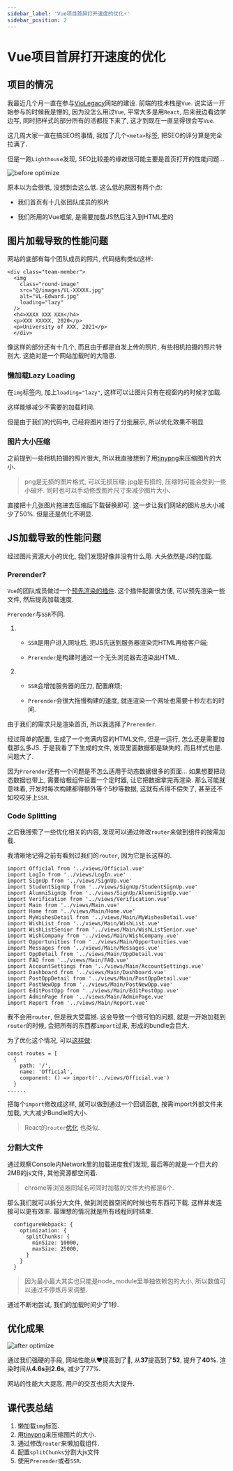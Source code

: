 ```yaml
---
sidebar_label: 'Vue项目首屏打开速度的优化⚡️'
sidebar_position: 2
---
```


# Vue项目首屏打开速度的优化

## 项目的情况

我最近几个月一直在参与[VioLegacy](https://violegacy.org/)网站的建设. 前端的技术栈是`Vue`. 说实话一开始参与的时候我是懵的, 因为没怎么用过`Vue`, 平常大多是用`React`,
后来我边看边学边写, 同时把样式的部分所有的活都揽下来了, 这才到现在一直显得很会写`Vue`. 

这几周大家一直在搞SEO的事情, 我加了几个`<meta>`标签, 把SEO的评分算是完全拉满了.

但是一跑`Lighthouse`发现, SEO比较差的缘故很可能主要是首页打开的性能问题...

![before optimize](/img/vue-performance/1.png)

原本以为会很低, 没想到会这么低. 这么低的原因有两个点:

- 我们首页有十几张团队成员的照片

- 我们所用的Vue框架, 是需要加载JS然后注入到HTML里的

## 图片加载导致的性能问题

网站的底部有每个团队成员的照片, 代码结构类似这样:

```
<div class="team-member">
  <img
    class="round-image"
    src="@/images/VL-XXXXX.jpg"
    alt="VL-Edward.jpg"
    loading="lazy"
  />
  <h4>XXXX XXX XXX</h4>
  <p>XXX XXXXX, 2020</p>
  <p>University of XXX, 2021</p>
  </div>
```

像这样的部分还有十几个, 而且由于都是自发上传的照片, 有些相机拍摄的照片特别大. 这绝对是一个网站加载时的大隐患.

### 懒加载Lazy Loading

在`img`标签内, 加上`loading="lazy"`, 这样可以让图片只有在视窗内的时候才加载.

这样能够减少不需要的加载时间.

但是由于我们的代码中, 已经将图片进行了分批展示, 所以优化效果不明显

### 图片大小压缩

之前提到一些相机拍摄的照片很大, 所以我直接想到了用[tinypng](https://tinypng.com)来压缩图片的大小.

> png是无损的图片格式, 可以无损压缩; jpg是有损的, 压缩时可能会受到一些小破坏. 同时也可以手动修改图片尺寸来减少图片大小.

直接把十几张图片拖进去压缩后下载替换即可. 这一步让我们网站的图片总大小减少了50%. 但是还是优化不明显.

## JS加载导致的性能问题

经过图片资源大小的优化, 我们发现好像并没有什么用. 大头依然是JS的加载.

### Prerender?

`Vue`的团队成员做过一个[预先渲染的插件](https://github.com/chrisvfritz/prerender-spa-plugin). 这个插件配置很方便, 可以预先渲染一些文件, 然后提高加载速度.

`Prerender`与`SSR`不同. 
1. - `SSR`是用户进入网址后, 把JS先送到服务器渲染完HTML再给客户端; 
  
   - `Prerender`是构建时通过一个无头浏览器去渲染出HTML. 
2. - `SSR`会增加服务器的压力, 配置麻烦; 
  
   - `Prerender`会很大拖慢构建的速度, 就连渲染一个网址也需要十秒左右的时间.

由于我们的需求只是渲染首页, 所以我选择了`Prerender`.

经过简单的配置, 生成了一个充满内容的HTML文件, 但是一运行, 怎么还是需要加载那么多JS. 于是我看了下生成的文件, 发现里面数据都是缺失的, 而且样式也是.
问题大了. 

因为`Prerender`还有一个问题是不怎么适用于动态数据很多的页面... 如果想要把动态数据也带上, 需要给根组件设置一个定时器, 让它把数据拿完再渲染.
那么可能就意味着, 开发时每次构建都得额外等个5秒等数据, 这就有点得不偿失了, 甚至还不如咬咬牙上`SSR`.

### Code Splitting

之后我搜索了一些优化相关的内容, 发现可以通过修改`router`来做到组件的按需加载. 

我清晰地记得之前有看到过我们的`router`, 因为它是长这样的.

```
import Official from '../views/Official.vue'
import LogIn from '../views/LogIn.vue'
import SignUp from '../views/SignUp.vue'
import StudentSignUp from '../views/SignUp/StudentSignUp.vue'
import AlumniSignUp from '../views/SignUp/AlumniSignUp.vue'
import Verification from '../views/Verification.vue'
import Main from '../views/Main.vue'
import Home from '../views/Main/Home.vue'
import MyWishesDetail from '../views/Main/MyWishesDetail.vue'
import WishList from '../views/Main/WishList.vue'
import WishListSenior from '../views/Main/WishListSenior.vue'
import WishCompany from '../views/Main/WishCompany.vue'
import Opportunities from '../views/Main/Opportunities.vue'
import Messages from '../views/Main/Messages.vue'
import OppDetail from '../views/Main/OppDetail.vue'
import FAQ from '../views/Main/FAQ.vue'
import AccountSettings from '../views/Main/AccountSettings.vue'
import Dashboard from '../views/Main/Dashboard.vue'
import PostOppDetail from '../views/Main/PostOppDetail.vue'
import PostNewOpp from '../views/Main/PostNewOpp.vue'
import EditPostOpp from '../views/Main/EditPostOpp.vue'
import AdminPage from '../views/Main/AdminPage.vue'
import Report from '../views/Main/Report.vue'
```

我不会用`router`, 但是我大受震撼. 这会导致一个很可怕的问题, 就是一开始加载到`router`的时候, 会把所有的东西都`import`过来, 形成的bundle会巨大.

为了优化这个情况, 可以[这样做](https://www.bacancytechnology.com/blog/vuejs-app-performance-optimization#3):

```
const routes = [
  {
    path: '/',
    name: 'Official',
    component: () => import('../views/Official.vue')
  }
......
```

把每个`import`修改成这样, 就可以做到通过一个回调函数, 按需import外部文件来加载, 大大减少Bundle的大小.

> React的`router`[优化](https://serverless-stack.com/chapters/code-splitting-in-create-react-app.html#:~:text=Code%20Splitting%20in%20Create%20React%20App%201%20Code,the%20Async%20Component.%20...%205%20Next%20Steps.%20) 也类似.

### 分割大文件

通过观察Console内Network里的加载进度我们发现, 最后等的就是一个巨大的2MB的js文件, 其他资源都空闲着.

> chrome等浏览器同域名可同时加载的文件大约都是6个.

那么我们就可以拆分大文件, 做到浏览器空闲的时候也有东西可下载. 这样并发连接可以更有效率. 最理想的情况就是所有线程同时结束.

```
  configureWebpack: {
    optimization: {
      splitChunks: {
        minSize: 10000,
        maxSize: 25000,
      }
    }
  }
```

> 因为最小最大其实也只能是node_module里单独依赖包的大小, 所以数值可以通过不停炼丹来调整.

通过不断地尝试, 我们的加载时间少了1秒.

## 优化成果

![after optimize](/img/vue-performance/2.png)

通过我们强硬的手段, 网站性能从❤️提高到了💛, 从**37**提高到了**52**, 提升了**40%**. 渲染时间从**4.6s**到**2.6s**, 减少了77%.

网站的性能大大提高, 用户的交互也将大大提升.

## 课代表总结

1. 懒加载`img`标签.
2. 用[tinypng](https://tinypng.com)来压缩图片的大小.
3. 通过修改`router`来懒加载组件.
4. 配置`splitChunks`分割大js文件
4. 使用`Prerender`或者`SSR`.
